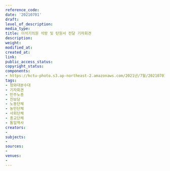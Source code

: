 ```yaml
---
reference_code: 
date: '20210701'
draft: 
level_of_description: 
media_type: 
title: 이석기의원 석방 및 탄원서 전달 기자회견
description: 
weight: 
modified_at: 
created_at: 
link: 
public_access_status: 
copyright_status: 
components:
- https://kctu-photo.s3.ap-northeast-2.amazonaws.com/2021년/7월/20210701-이석기의원+석방+및+탄원서+전달+기자회견_청와대분수대_기자회견_민주노총_진보당_노동단체_농민단체_사회단체_종교단체_통일역사/_1D20783.jpg
tags:
- 청와대분수대
- 기자회견
- 민주노총
- 진보당
- 노동단체
- 농민단체
- 사회단체
- 종교단체
- 통일역사
creators:
- 
subjects:
- 
sources:
- 
venues:
- 
---
```

